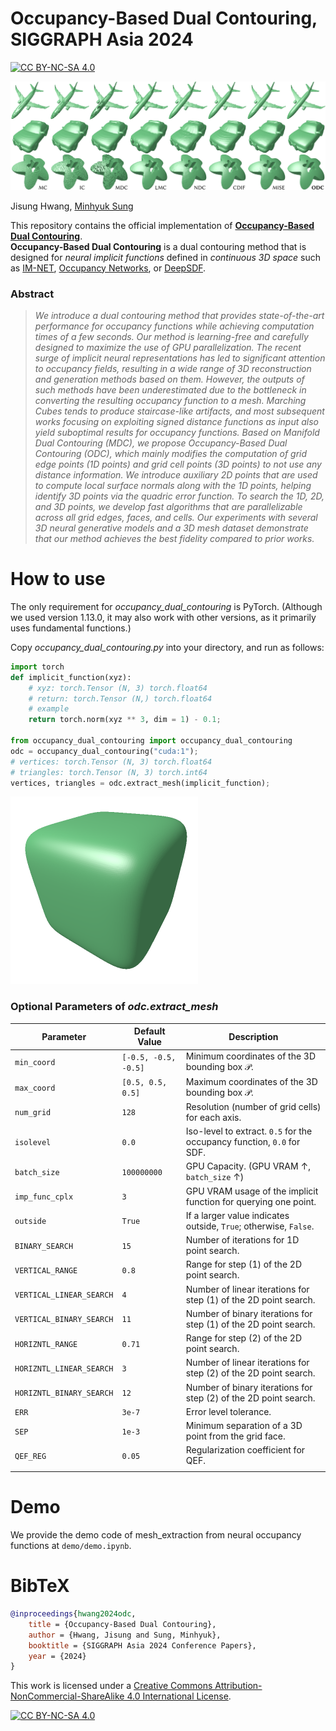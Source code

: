 # Occupancy-Based Dual Contouring, SIGGRAPH Asia 2024
[![CC BY-NC-SA 4.0][cc-by-nc-sa-shield]][cc-by-nc-sa]

![teaser](./docs/teaser.png)

Jisung Hwang, [Minhyuk Sung](https://mhsung.github.io/) <br>

This repository contains the official implementation of [**Occupancy-Based Dual Contouring**](https://arxiv.org/abs/2409.13418). <br>
**Occupancy-Based Dual Contouring** is a dual contouring method that is designed for _neural implicit functions_ defined in _continuous 3D space_ such as [IM-NET](https://github.com/czq142857/IM-NET), [Occupancy Networks](https://github.com/autonomousvision/occupancy_networks), or [DeepSDF](https://github.com/facebookresearch/DeepSDF).

### Abstract
> *We introduce a dual contouring method that provides state-of-the-art performance for occupancy functions while achieving computation times of a few seconds. Our method is learning-free and carefully designed to maximize the use of GPU parallelization. The recent surge of implicit neural representations has led to significant attention to occupancy fields, resulting in a wide range of 3D reconstruction and generation methods based on them. However, the outputs of such methods have been underestimated due to the bottleneck in converting the resulting occupancy function to a mesh. Marching Cubes tends to produce staircase-like artifacts, and most subsequent works focusing on exploiting signed distance functions as input also yield suboptimal results for occupancy functions. Based on Manifold Dual Contouring (MDC), we propose Occupancy-Based Dual Contouring (ODC), which mainly modifies the computation of grid edge points (1D points) and grid cell points (3D points) to not use any distance information. We introduce auxiliary 2D points that are used to compute local surface normals along with the 1D points, helping identify 3D points via the quadric error function. To search the 1D, 2D, and 3D points, we develop fast algorithms that are parallelizable across all grid edges, faces, and cells. Our experiments with several 3D neural generative models and a 3D mesh dataset demonstrate that our method achieves the best fidelity compared to prior works.*

# How to use

The only requirement for *occupancy_dual_contouring* is PyTorch. (Although we used version 1.13.0, it may also work with other versions, as it primarily uses fundamental functions.)

Copy _occupancy_dual_contouring.py_ into your directory, and run as follows:

```python
import torch
def implicit_function(xyz):
    # xyz: torch.Tensor (N, 3) torch.float64
    # return: torch.Tensor (N,) torch.float64
    # example
    return torch.norm(xyz ** 3, dim = 1) - 0.1;

from occupancy_dual_contouring import occupancy_dual_contouring
odc = occupancy_dual_contouring("cuda:1");
# vertices: torch.Tensor (N, 3) torch.float64
# triangles: torch.Tensor (N, 3) torch.int64
vertices, triangles = odc.extract_mesh(implicit_function);
```

![output](./docs/output.png)

### Optional Parameters of _odc.extract_mesh_

| **Parameter** | **Default Value** | **Description** |
|---|---|---|
| `min_coord` | `[-0.5, -0.5, -0.5]` | Minimum coordinates of the 3D bounding box $\mathcal{P}$. |
| `max_coord` | `[0.5, 0.5, 0.5]` | Maximum coordinates of the 3D bounding box $\mathcal{P}$. |
| `num_grid` | `128` | Resolution (number of grid cells) for each axis. |
| `isolevel` | `0.0` | Iso-level to extract. `0.5` for the occupancy function, `0.0` for SDF. |
| `batch_size` | `100000000`| GPU Capacity. (GPU VRAM $\uparrow$, `batch_size` $\uparrow$) |
| `imp_func_cplx` | `3` | GPU VRAM usage of the implicit function for querying one point. |
| `outside`  | `True` | If a larger value indicates outside, `True`; otherwise, `False`. |
| `BINARY_SEARCH` | `15` | Number of iterations for 1D point search. |
| `VERTICAL_RANGE` | `0.8` | Range for step (1) of the 2D point search. |
| `VERTICAL_LINEAR_SEARCH` | `4` | Number of linear iterations for step (1) of the 2D point search. |
| `VERTICAL_BINARY_SEARCH` | `11` | Number of binary iterations for step (1) of the 2D point search. |
| `HORIZNTL_RANGE`  | `0.71` | Range for step (2) of the 2D point search. |
| `HORIZNTL_LINEAR_SEARCH` | `3` | Number of linear iterations for step (2) of the 2D point search. |
| `HORIZNTL_BINARY_SEARCH` | `12` | Number of binary iterations for step (2) of the 2D point search. |
| `ERR` | `3e-7` | Error level tolerance. |
| `SEP` | `1e-3` | Minimum separation of a 3D point from the grid face. |
| `QEF_REG` | `0.05` | Regularization coefficient for QEF. |  
| | | |

# Demo

We provide the demo code of mesh_extraction from neural occupancy functions at `demo/demo.ipynb`.

# BibTeX
```bibtex
@inproceedings{hwang2024odc,
    title = {Occupancy-Based Dual Contouring},
    author = {Hwang, Jisung and Sung, Minhyuk},
    booktitle = {SIGGRAPH Asia 2024 Conference Papers},
    year = {2024}
}
```

This work is licensed under a
[Creative Commons Attribution-NonCommercial-ShareAlike 4.0 International License][cc-by-nc-sa].

[![CC BY-NC-SA 4.0][cc-by-nc-sa-image]][cc-by-nc-sa]

[cc-by-nc-sa]: http://creativecommons.org/licenses/by-nc-sa/4.0/
[cc-by-nc-sa-image]: https://licensebuttons.net/l/by-nc-sa/4.0/88x31.png
[cc-by-nc-sa-shield]: https://img.shields.io/badge/License-CC%20BY--NC--SA%204.0-lightgrey.svg
